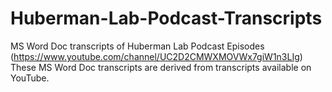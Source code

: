 # Huberman-Lab-Podcast-Transcripts
MS Word Doc transcripts of Huberman Lab Podcast Episodes (https://www.youtube.com/channel/UC2D2CMWXMOVWx7giW1n3LIg)
These MS Word Doc transcripts are derived from transcripts available on YouTube. 

